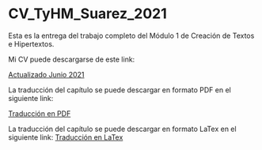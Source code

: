 # CV_TyHM_Suarez_2021

Esta es la entrega del trabajo completo del Módulo 1 de Creación de Textos e Hipertextos.
<p>
Mi CV puede descargarse de este link:
<p>
<a href="https://github.com/Lautaro1418/CV_TyHM_Suarez_2021/blob/e4b7ed1bccb2c0796ae0c80af5ae511cb8f3574c/CV%20Suarez.zip"> Actualizado Junio 2021 </a>
<p>
La traducción del capítulo se puede descargar en formato PDF en el siguiente link:
<p>
<a href="https://github.com/Lautaro1418/CV_TyHM_Suarez_2021/blob/051208995edb3cd83a7fefa9c53a72ff336773c7/Traduccion.pdf"> Traducción en PDF </a>  
<p>
La traducción del capítulo se puede descargar en formato LaTex en el siguiente link:
<a href="https://github.com/Lautaro1418/CV_TyHM_Suarez_2021/blob/051208995edb3cd83a7fefa9c53a72ff336773c7/Traducci%C3%B3n.zip"> Traducción en LaTex </a>
